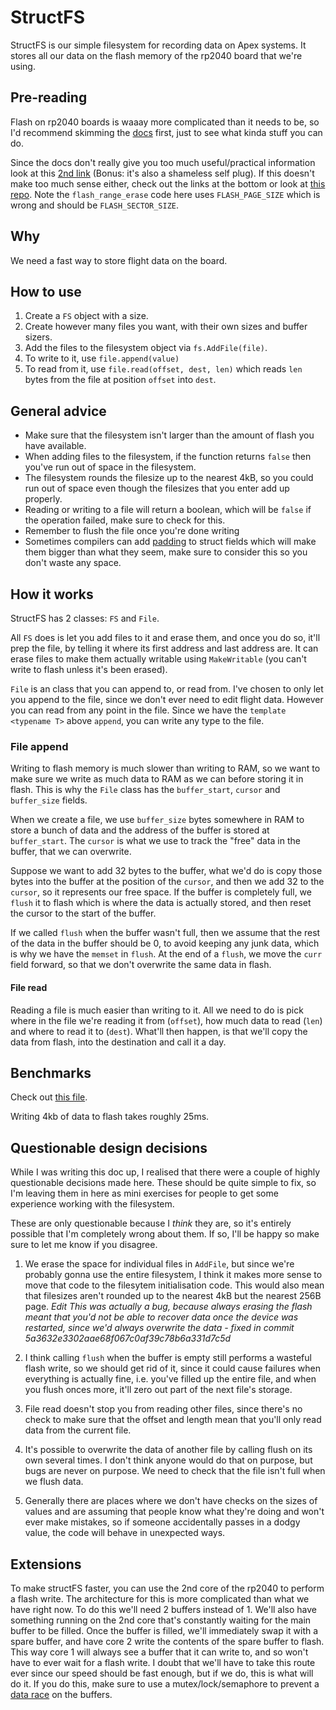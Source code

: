 # StructFS

StructFS is our simple filesystem for recording data on Apex systems. It stores all our data on the flash memory of the rp2040 board that we're using.

## Pre-reading

Flash on rp2040 boards is waaay more complicated than it needs to be, so I'd recommend skimming the [docs](https://datasheets.raspberrypi.com/pico/raspberry-pi-pico-c-sdk.pdf) first, just to see what kinda stuff you can do.

Since the docs don't really give you too much useful/practical information look at this [2nd link](https://medium.com/@akshat.tripathi6568/beginners-guide-to-flash-programming-on-the-rp2040-1a2460923d9) (Bonus: it's also a shameless self plug). If this doesn't make too much sense either, check out the links at the bottom or look at [this repo](https://gitlab.com/mcturra2000/rpi/-/tree/master/pico/flash). Note the `flash_range_erase` code here uses `FLASH_PAGE_SIZE` which is wrong and should be `FLASH_SECTOR_SIZE`.


## Why

We need a fast way to store flight data on the board.

## How to use

1. Create a `FS` object with a size.
2. Create however many files you want, with their own sizes and buffer sizers.
3. Add the files to the filesystem object via `fs.AddFile(file)`.
4. To write to it, use `file.append(value)`
5. To read from it, use `file.read(offset, dest, len)` which reads `len` bytes from the file at position `offset` into `dest`.

## General advice
- Make sure that the filesystem isn't larger than the amount of flash you have available.
- When adding files to the filesystem, if the function returns `false` then you've run out of space in the filesystem.
- The filesystem rounds the filesize up to the nearest 4kB, so you could run out of space even though the filesizes that you enter add up properly.
- Reading or writing to a file will return a boolean, which will be `false` if the operation failed, make sure to check for this.
- Remember to flush the file once you're done writing
- Sometimes compilers can add [padding](https://www.javatpoint.com/structure-padding-in-c#:~:text=Structure%20padding%20is%20a%20concept,align%20the%20data%20in%20memory.) to struct fields which will make them bigger than what they seem, make sure to consider this so you don't waste any space.


## How it works

StructFS has 2 classes: `FS` and `File`. 

All `FS` does is let you add files to it and erase them, and once you do so, it'll prep the file, by telling it where its first address and last address are. It can erase files to make them actually writable using `MakeWritable` (you can't write to flash unless it's been erased).

`File` is an class that you can append to, or read from. I've chosen to only let you append to the file, since we don't ever need to edit flight data. However you can read from any point in the file. Since we have the `template <typename T>` above `append`, you can write any type to the file.

### File append
Writing to flash memory is much slower than writing to RAM, so we want to make sure we write as much data to RAM as we can before storing it in flash. This is why the `File` class has the `buffer_start`, `cursor` and `buffer_size` fields.

When we create a file, we use `buffer_size` bytes somewhere in RAM to store a bunch of data and the address of the buffer is stored at `buffer_start`. The `cursor` is what we use to track the "free" data in the buffer, that we can overwrite. 

Suppose we want to add 32 bytes to the buffer, what we'd do is copy those bytes into the buffer at the position of the `cursor`, and then we add 32 to the `cursor`, so it represents our free space. If the buffer is completely full, we `flush` it to flash which is where the data is actually stored, and then reset the cursor to the start of the buffer. 

If we called `flush` when the buffer wasn't full, then we assume that the rest of the data in the buffer should be 0, to avoid keeping any junk data, which is why we have the `memset` in `flush`. At the end of a `flush`, we move the `curr` field forward, so that we don't overwrite the same data in flash.

#### File read
Reading a file is much easier than writing to it. All we need to do is pick where in the file we're reading it from (`offset`), how much data to read (`len`) and where to read it to (`dest`). What'll then happen, is that we'll copy the data from flash, into the destination and call it a day.


## Benchmarks

Check out [this file](../benchmarks/filesys.ino).

Writing 4kb of data to flash takes roughly 25ms.

## Questionable design decisions

While I was writing this doc up, I realised that there were a couple of highly questionable decisions made here. These should be quite simple to fix, so I'm leaving them in here as mini exercises for people to get some experience working with the filesystem.

These are only questionable because I *think* they are, so it's entirely possible that I'm completely wrong about them. If so, I'll be happy so make sure to let me know if you disagree.

1. We erase the space for individual files in `AddFile`, but since we're probably gonna use the entire filesystem, I think it makes more sense to move that code to the filesytem initialisation code. This would also mean that filesizes aren't rounded up to the nearest 4kB but the nearest 256B page. *Edit This was actually a bug, because always erasing the flash meant that you'd not be able to recover data once the device was restarted, since we'd always overwrite the data - fixed in commit 5a3632e3302aae68f067c0af39c78b6a331d7c5d*

2. I think calling `flush` when the buffer is empty still performs a wasteful flash write, so we should get rid of it, since it could cause failures when everything is actually fine, i.e. you've filled up the entire file, and when you flush onces more, it'll zero out part of the next file's storage.

3. File read doesn't stop you from reading other files, since there's no check to make sure that the offset and length mean that you'll only read data from the current file.

4. It's possible to overwrite the data of another file by calling flush on its own several times. I don't think anyone would do that on purpose, but bugs are never on purpose. We need to check that the file isn't full when we flush data.

5. Generally there are places where we don't have checks on the sizes of values and are assuming that people know what they're doing and won't ever make mistakes, so if someone accidentally passes in a dodgy value, the code will behave in unexpected ways.

## Extensions

To make structFS faster, you can use the 2nd core of the rp2040 to perform a flash write. The architecture for this is more complicated than what we have right now. To do this we'll need 2 buffers instead of 1. We'll also have something running on the 2nd core that's constantly waiting for the main buffer to be filled. Once the buffer is filled, we'll immediately swap it with a spare buffer, and have core 2 write the contents of the spare buffer to flash. This way core 1 will always see a buffer that it can write to, and so won't have to ever wait for a flash write. I doubt that we'll have to take this route ever since our speed should be fast enough, but if we do, this is what will do it. If you do this, make sure to use a mutex/lock/semaphore to prevent a [data race](https://en.wikipedia.org/wiki/Race_condition) on the buffers.